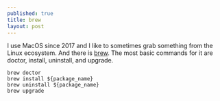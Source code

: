 ```yaml
---
published: true
title: brew
layout: post
---
```


I use MacOS since 2017 and I like to sometimes grab something from the
Linux ecosystem. And there is [brew](https://brew.sh).
The most basic commands for it are doctor, install, uninstall, and upgrade.

```shell
brew doctor
brew install ${package_name}
brew uninstall ${package_name}
brew upgrade
```
